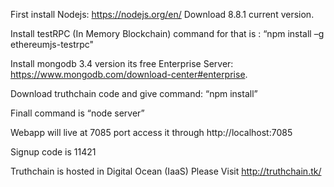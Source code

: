 First install Nodejs:  https://nodejs.org/en/ 	Download 8.8.1 current version.

Install testRPC (In Memory Blockchain)
   	command for that is : “npm install –g ethereumjs-testrpc" 
	   
Install mongodb 3.4 version  its free
Enterprise Server: https://www.mongodb.com/download-center#enterprise.

Download truthchain code and give command:  “npm install”

Finall command is “node server” 

Webapp will live at 7085 port access it through http://localhost:7085

Signup code is 11421

Truthchain is hosted in Digital Ocean (IaaS)  Please Visit http://truthchain.tk/
